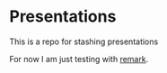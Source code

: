 # Presentations
This is a repo for stashing presentations

For now I am just testing with [remark](https://github.com/gnab/remark).
